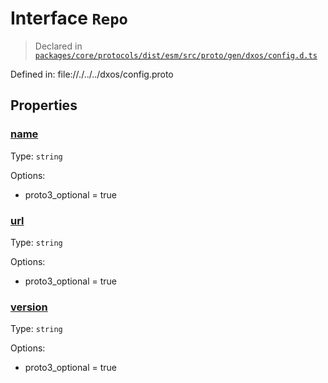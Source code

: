 # Interface `Repo`
> Declared in [`packages/core/protocols/dist/esm/src/proto/gen/dxos/config.d.ts`]()

Defined in:
   file://./../../dxos/config.proto
## Properties
### [name]()
Type: <code>string</code>

Options:
  - proto3_optional = true

### [url]()
Type: <code>string</code>

Options:
  - proto3_optional = true

### [version]()
Type: <code>string</code>

Options:
  - proto3_optional = true

    